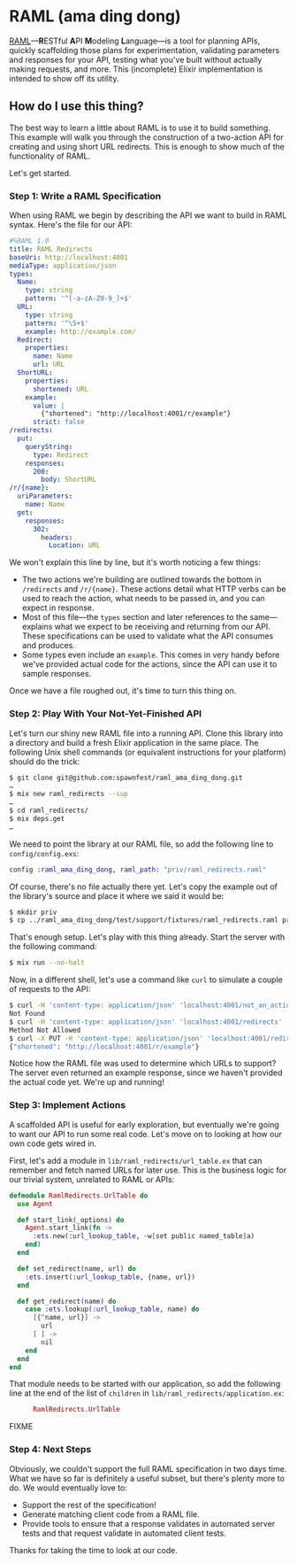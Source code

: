 # RAML (ama ding dong)

[RAML](https://raml.org/)—**R**ESTful **A**PI **M**odeling **L**anguage—is a
tool for planning APIs, quickly scaffolding those plans for experimentation, 
validating parameters and responses for your API, testing what you've built 
without actually making requests, and more.  This (incomplete) Elixir 
implementation is intended to show off its utility.

## How do I use this thing?

The best way to learn a little about RAML is to use it to build something.
This example will walk you through the construction of a two-action API for 
creating and using short URL redirects.  This is enough to show much of the
functionality of RAML.

Let's get started.

### Step 1:  Write a RAML Specification

When using RAML we begin by describing the API we want to build in 
RAML syntax.  Here's the file for our API:

```YAML
#%RAML 1.0
title: RAML Redirects
baseUri: http://localhost:4001
mediaType: application/json
types:
  Name:
    type: string
    pattern: '^[-a-zA-Z0-9_]+$'
  URL:
    type: string
    pattern: '^\S+$'
    example: http://example.com/
  Redirect:
    properties:
      name: Name
      url: URL
  ShortURL:
    properties:
      shortened: URL
    example: 
      value: |
        {"shortened": "http://localhost:4001/r/example"}
      strict: false
/redirects:
  put:
    queryString: 
      type: Redirect
    responses: 
      200:
        body: ShortURL
/r/{name}:
  uriParameters:
    name: Name
  get:
    responses:
      302:
        headers:
          Location: URL
```

We won't explain this line by line, but it's worth noticing a few things:

* The two actions we're building are outlined towards the bottom 
  in `/redirects` and `/r/{name}`.  These actions detail what HTTP verbs
  can be used to reach the action, what needs to be passed in, and
  you can expect in response.
* Most of this file—the `types` section and later references to 
  the same—explains what we expect to be receiving and returning from our API.
  These specifications can be used to validate what the API consumes and
  produces.
* Some types even include an `example`.  This comes in very handy before 
  we've provided actual code for the actions, since the API can use it to
  sample responses.

Once we have a file roughed out, it's time to turn this thing on.

### Step 2:  Play With Your Not-Yet-Finished API 

Let's turn our shiny new RAML file into a running API.  Clone this library
into a directory and build a fresh Elixir application in the same place.
The following Unix shell commands (or equivalent instructions for your 
platform) should do the trick:

```bash
$ git clone git@github.com:spawnfest/raml_ama_ding_dong.git
…
$ mix new raml_redirects --sup
…
$ cd raml_redirects/
$ mix deps.get
…
```

We need to point the library at our RAML file, so add the following line
to `config/config.exs`:

```Elixir
config :raml_ama_ding_dong, raml_path: "priv/raml_redirects.raml"
```

Of course, there's no file actually there yet.  Let's copy the example 
out of the library's source and place it where we said it would be:

```bash
$ mkdir priv
$ cp ../raml_ama_ding_dong/test/support/fixtures/raml_redirects.raml priv/
```

That's enough setup.  Let's play with this thing already.  Start the
server with the following command:

```bash
$ mix run --no-halt
```

Now, in a different shell, let's use a command like `curl` to simulate 
a couple of requests to the API:

```bash
$ curl -H 'content-type: application/json' 'localhost:4001/not_an_action'
Not Found
$ curl -H 'content-type: application/json' 'localhost:4001/redirects'
Method Not Allowed
$ curl -X PUT -H 'content-type: application/json' 'localhost:4001/redirects'
{"shortened": "http://localhost:4001/r/example"}
```

Notice how the RAML file was used to determine which URLs to support?  
The server even returned an example response, since we haven't provided
the actual code yet.  We're up and running!

### Step 3:  Implement Actions

A scaffolded API is useful for early exploration, but eventually we're going
to want our API to run some real code.  Let's move on to looking at how our
own code gets wired in.

First, let's add a module in `lib/raml_redirects/url_table.ex` that can
remember and fetch named URLs for later use.  This is the business logic
for our trivial system, unrelated to RAML or APIs:

```Elixir
defmodule RamlRedirects.UrlTable do
  use Agent

  def start_link(_options) do
    Agent.start_link(fn ->
      :ets.new(:url_lookup_table, ~w[set public named_table]a)
    end)
  end

  def set_redirect(name, url) do
    :ets.insert(:url_lookup_table, {name, url})
  end

  def get_redirect(name) do
    case :ets.lookup(:url_lookup_table, name) do
      [{^name, url}] ->
        url
      [ ] ->
        nil
    end
  end
end
```

That module needs to be started with our application, so add the following line
at the end of the list of `children` in `lib/raml_redirects/application.ex`:

```Elixir
      RamlRedirects.UrlTable
```

FIXME

### Step 4:  Next Steps

Obviously, we couldn't support the full RAML specification in two days time. 
What we have so far is definitely a useful subset, but there's plenty more 
to do.  We would eventually love to:

* Support the rest of the specification!
* Generate matching client code from a RAML file.
* Provide tools to ensure that a response validates in automated server tests
  and that request validate in automated client tests.
  
Thanks for taking the time to look at our code.
